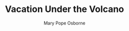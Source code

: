---
tag: 📚Book
title: "Vacation Under the Volcano"
author: [Mary Pope Osborne]
category: [Juvenile Fiction]
isbn: 0375894705 9780375894701
cover: http://books.google.com/books/content?id=IcTnTn_3b1kC&printsec=frontcover&img=1&zoom=1&edge=curl&source=gbs_api
status: unread
Location: Physical
---